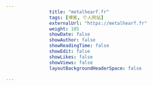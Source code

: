 ---
                title: "metalhearf.fr"
                tags: [博客, 个人网站]
                externalUrl: "https://metalhearf.fr"
                weight: 105
                showDate: false
                showAuthor: false
                showReadingTime: false
                showEdit: false
                showLikes: false
                showViews: false
                layoutBackgroundHeaderSpace: false
                ---

